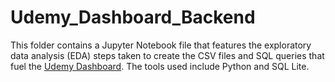 # Udemy_Dashboard_Backend

This folder contains a Jupyter Notebook file that features the exploratory data analysis (EDA) steps taken to create the CSV files and SQL queries that fuel the [Udemy Dashboard](https://github.com/Zachlq/Professional_Portfolio/blob/main/Data_Visualization/Udemy/Udemy_Dashboard.png). The tools used include Python and SQL Lite.
